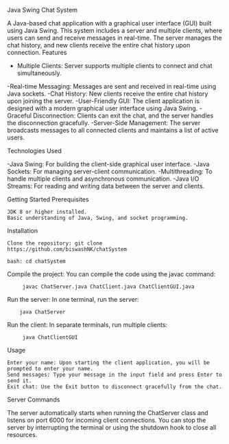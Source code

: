 Java Swing Chat System

A Java-based chat application with a graphical user interface (GUI) built using Java Swing. This system includes a server and multiple clients, where users can send and receive messages in real-time. The server manages the chat history, and new clients receive the entire chat history upon connection.
Features

- Multiple Clients: Server supports multiple clients to connect and chat simultaneously.

-Real-time Messaging: Messages are sent and received in real-time using Java sockets.
-Chat History: New clients receive the entire chat history upon joining the server.
-User-Friendly GUI: The client application is designed with a modern graphical user interface using Java Swing.
-Graceful Disconnection: Clients can exit the chat, and the server handles the disconnection gracefully.
-Server-Side Management: The server broadcasts messages to all connected clients and maintains a list of active users.

Technologies Used

-Java Swing: For building the client-side graphical user interface.
-Java Sockets: For managing server-client communication.
-Multithreading: To handle multiple clients and asynchronous communication.
-Java I/O Streams: For reading and writing data between the server and clients.

Getting Started
Prerequisites

    JDK 8 or higher installed.
    Basic understanding of Java, Swing, and socket programming.

Installation

    Clone the repository: git clone https://github.com/biswashNK/chatSystem

    bash: cd chatSystem



Compile the project: You can compile the code using the javac command:
```
     javac ChatServer.java ChatClient.java ChatClientGUI.java
```
Run the server: In one terminal, run the server:
```
    java ChatServer
```
Run the client: In separate terminals, run multiple clients:
```
     java ChatClientGUI
```
Usage

    Enter your name: Upon starting the client application, you will be prompted to enter your name.
    Send messages: Type your message in the input field and press Enter to send it.
    Exit chat: Use the Exit button to disconnect gracefully from the chat.

Server Commands

The server automatically starts when running the ChatServer class and listens on port 6000 for incoming client connections. You can stop the server by interrupting the terminal or using the shutdown hook to close all resources.
